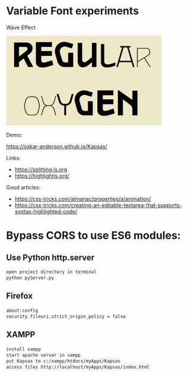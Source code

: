 # Variable Font experiments

Wave Effect

![Wave](./_doc/pic/demo_pic_wave.png)

Demo:

https://oskar-anderson.github.io/Kapsas/

Links:

* https://splitting.js.org
* https://highlightjs.org/

Good articles:

* https://css-tricks.com/almanac/properties/a/animation/
* https://css-tricks.com/creating-an-editable-textarea-that-supports-syntax-highlighted-code/

# Bypass CORS to use ES6 modules:

## Use Python http.server
```
open project directory in terminal
python pyServer.py 
```

## Firefox

```
about:config
security.fileuri.strict_origin_policy = false
```

## XAMPP

```
install xampp
start apache server in xampp
put Kapsas to c:/xampp/htdocs/myApps/Kapsas
access files http://localhost/myApps/Kapsas/index.html
```

